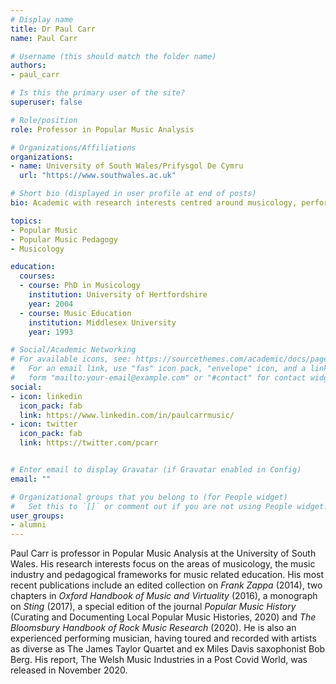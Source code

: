 ```yaml
---
# Display name
title: Dr Paul Carr
name: Paul Carr

# Username (this should match the folder name)
authors:
- paul_carr

# Is this the primary user of the site?
superuser: false

# Role/position
role: Professor in Popular Music Analysis

# Organizations/Affiliations
organizations:
- name: University of South Wales/Prifysgol De Cymru
  url: "https://www.southwales.ac.uk"

# Short bio (displayed in user profile at end of posts)
bio: Academic with research interests centred around musicology, performance and popular music pedagogy.

topics:
- Popular Music
- Popular Music Pedagogy
- Musicology

education:
  courses:
  - course: PhD in Musicology
    institution: University of Hertfordshire
    year: 2004
  - course: Music Education
    institution: Middlesex University
    year: 1993

# Social/Academic Networking
# For available icons, see: https://sourcethemes.com/academic/docs/page-builder/#icons
#   For an email link, use "fas" icon pack, "envelope" icon, and a link in the
#   form "mailto:your-email@example.com" or "#contact" for contact widget.
social:
- icon: linkedin
  icon_pack: fab
  link: https://www.linkedin.com/in/paulcarrmusic/
- icon: twitter
  icon_pack: fab
  link: https://twitter.com/pcarr


# Enter email to display Gravatar (if Gravatar enabled in Config)
email: ""

# Organizational groups that you belong to (for People widget)
#   Set this to `[]` or comment out if you are not using People widget.
user_groups:
- alumni
---
```


Paul Carr is professor in Popular Music Analysis at the University of South Wales. His research interests focus on the areas of musicology, the music industry and pedagogical frameworks for music related education. His most recent publications include an edited collection on *Frank Zappa* (2014), two chapters in *Oxford Handbook of Music and Virtuality* (2016), a monograph on *Sting* (2017), a special edition of the journal *Popular Music History* (Curating and Documenting Local Popular Music Histories, 2020) and *The Bloomsbury Handbook of Rock Music Research* (2020). He is also an experienced performing musician, having toured and recorded with artists as diverse as The James Taylor Quartet and ex Miles Davis saxophonist Bob Berg. His report, The Welsh Music Industries in a Post Covid World, was released in November 2020.



